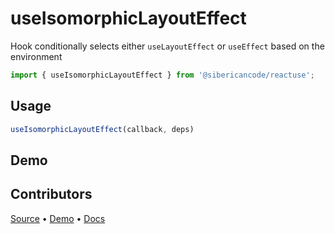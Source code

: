 <script setup>
import Demo from '../../components/demo.vue'
</script>

# useIsomorphicLayoutEffect

Hook conditionally selects either `useLayoutEffect` or `useEffect` based on the environment

```typescript
import { useIsomorphicLayoutEffect } from '@sibericancode/reactuse';
```

## Usage
```typescript
useIsomorphicLayoutEffect(callback, deps)
```

## Demo

<Demo hook="useIsomorphicLayoutEffect" />


## Contributors

[Source](https://github.com/siberiacancode/reactuse/blob/main/src/hooks/useIsomorphicLayoutEffect/useIsomorphicLayoutEffect.ts) • [Demo](https://github.com/siberiacancode/reactuse/blob/main/src/hooks/useIsomorphicLayoutEffect/useIsomorphicLayoutEffect.demo.ts) • [Docs](#)
